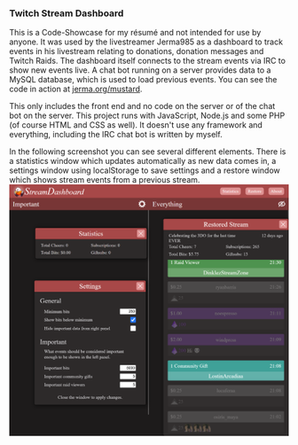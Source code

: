 
### Twitch Stream Dashboard

This is a Code-Showcase for my résumé and not intended for use by anyone. It was used by the livestreamer Jerma985 as a dashboard to track events in his livestream relating to donations, donation messages and Twitch Raids. The dashboard itself connects to the stream events via IRC to show new events live. A chat bot running on a server provides data to a MySQL database, which is used to load previous events. You can see the code in action at [jerma.org/mustard](https://jerma.org/mustard).

This only includes the front end and no code on the server or of the chat bot on the server. This project runs with JavaScript, Node.js and some PHP (of course HTML and CSS as well). It doesn't use any framework and everything, including the IRC chat bot is written by myself.

In the following screenshot you can see several different elements. There is a statistics window which updates automatically as new data comes in, a settings window using localStorage to save settings and a restore window which shows stream events from a previous stream.
![Screenshot of the Dashboard with several different Windows open.](/jerma.org_mustard.png)

